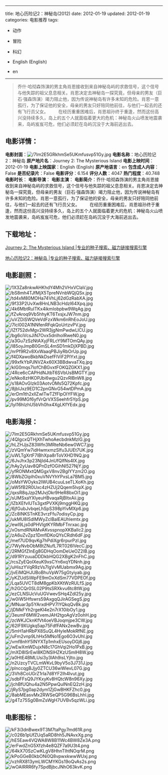 
---
title: 地心历险记2：神秘岛(2012)
date: 2012-01-19
updated: 2012-01-19
categories: 电影推荐
tags:
- 动作
- 冒险
- 科幻

- English (English)
- en
---


> 乔什·哈彻森饰演的男主角肖恩接收到来自神秘岛屿的求救信号，这个信号与他失踪的祖父息息相关。肖恩决定去神秘岛一探究竟，但母亲的男友（巨石·强森饰演）竭力阻止他，因为传说神秘岛有许多未知的危险。肖恩一意孤行，为了保证他的安全，母亲的男友只好陪同他前往，与他们一起去的还有飞行员父女。  　　在经历重重困难后，肖恩祖孙终于重逢，然而这份高兴没持续多久，岛上的五个人就面临着更大的危机：神秘岛火山喷发地震袭来，岛屿岌岌可危，他们必须赶在岛屿沉没于大海前逃出去。

## **电影详情**：

**电影封面**：<img src="https://image.tmdb.org/t/p/w200/7Im2E5GRkhmSe5UKmfusvp51Gy.jpg" alt="/7Im2E5GRkhmSe5UKmfusvp51Gy.jpg" title="/7Im2E5GRkhmSe5UKmfusvp51Gy.jpg">
**电影名称**：地心历险记2：神秘岛
**原产地片名**：Journey 2: The Mysterious Island
**电影上映时间**：2012-01-19
**电影上映国家**：English (English)
**原产地语言**：en
**包含成人内容**：False
**是否纪录片**：False
**电影评分**：6.154
**评分人数**：4047
**热门程度**：40.748
**电影时长**：
**电影导演**：
**电影主演**：
**电影简介**：乔什·哈彻森饰演的男主角肖恩接收到来自神秘岛屿的求救信号，这个信号与他失踪的祖父息息相关。肖恩决定去神秘岛一探究竟，但母亲的男友（巨石·强森饰演）竭力阻止他，因为传说神秘岛有许多未知的危险。肖恩一意孤行，为了保证他的安全，母亲的男友只好陪同他前往，与他们一起去的还有飞行员父女。  　　在经历重重困难后，肖恩祖孙终于重逢，然而这份高兴没持续多久，岛上的五个人就面临着更大的危机：神秘岛火山喷发地震袭来，岛屿岌岌可危，他们必须赶在岛屿沉没于大海前逃出去。

## **下载地址**：
[Journey 2: The Mysterious Island |专业的种子搜索、磁力链接搜索引擎](https://movie.amd794.com:2083/?search=Journey%202%3A%20The%20Mysterious%20Island&ordering=&mode=match_phrase&page_size=10&page=1)

[地心历险记2：神秘岛 |专业的种子搜索、磁力链接搜索引擎](https://movie.amd794.com:2083/?search=%E5%9C%B0%E5%BF%83%E5%8E%86%E9%99%A9%E8%AE%B02%EF%BC%9A%E7%A5%9E%E7%A7%98%E5%B2%9B&ordering=&mode=match_phrase&page_size=10&page=1)
 

## **电影剧照**：
<img src="https://image.tmdb.org/t/p/original/1X3Za8nkwAHKhdY4Mh2VHxVClaV.jpg" alt="/1X3Za8nkwAHKhdY4Mh2VHxVClaV.jpg" title="/1X3Za8nkwAHKhdY4Mh2VHxVClaV.jpg"><img src="https://image.tmdb.org/t/p/original/bS8mh4TJfMjX5TpreNVnbWQjQSx.jpg" alt="/bS8mh4TJfMjX5TpreNVnbWQjQSx.jpg" title="/bS8mh4TJfMjX5TpreNVnbWQjQSx.jpg"><img src="https://image.tmdb.org/t/p/original/td4xM80MOHa74VhLj62dGzRabXA.jpg" alt="/td4xM80MOHa74VhLj62dGzRabXA.jpg" title="/td4xM80MOHa74VhLj62dGzRabXA.jpg"><img src="https://image.tmdb.org/t/p/original/9f33P2UvXw8HnLNB3cHdzI64Xpq.jpg" alt="/9f33P2UvXw8HnLNB3cHdzI64Xpq.jpg" title="/9f33P2UvXw8HnLNB3cHdzI64Xpq.jpg"><img src="https://image.tmdb.org/t/p/original/4k6MbtRuITKx4ikmIobpbw9WqAg.jpg" alt="/4k6MbtRuITKx4ikmIobpbw9WqAg.jpg" title="/4k6MbtRuITKx4ikmIobpbw9WqAg.jpg"><img src="https://image.tmdb.org/t/p/original/fZvAroq9Vb5hhyKT6TxsjxJW7nm.jpg" alt="/fZvAroq9Vb5hhyKT6TxsjxJW7nm.jpg" title="/fZvAroq9Vb5hhyKT6TxsjxJW7nm.jpg"><img src="https://image.tmdb.org/t/p/original/uVZDiSWQVeVdFzxWkm6nRhEoJoU.jpg" alt="/uVZDiSWQVeVdFzxWkm6nRhEoJoU.jpg" title="/uVZDiSWQVeVdFzxWkm6nRhEoJoU.jpg"><img src="https://image.tmdb.org/t/p/original/7lcl002A1NNfenRFqkQoUrtzvPV.jpg" alt="/7lcl002A1NNfenRFqkQoUrtzvPV.jpg" title="/7lcl002A1NNfenRFqkQoUrtzvPV.jpg"><img src="https://image.tmdb.org/t/p/original/lZf752dvMgv2WR3jgNmPwdwLICU.jpg" alt="/lZf752dvMgv2WR3jgNmPwdwLICU.jpg" title="/lZf752dvMgv2WR3jgNmPwdwLICU.jpg"><img src="https://image.tmdb.org/t/p/original/bg6ciVcsJiN7Ovx5dnIholRweN0.jpg" alt="/bg6ciVcsJiN7Ovx5dnIholRweN0.jpg" title="/bg6ciVcsJiN7Ovx5dnIholRweN0.jpg"><img src="https://image.tmdb.org/t/p/original/a3Gu7zSzNtAXyjFRLcY9MTOmQAy.jpg" alt="/a3Gu7zSzNtAXyjFRLcY9MTOmQAy.jpg" title="/a3Gu7zSzNtAXyjFRLcY9MTOmQAy.jpg"><img src="https://image.tmdb.org/t/p/original/l85oyJmpB0GmSL4mSD1mkDjXPBD.jpg" alt="/l85oyJmpB0GmSL4mSD1mkDjXPBD.jpg" title="/l85oyJmpB0GmSL4mSD1mkDjXPBD.jpg"><img src="https://image.tmdb.org/t/p/original/nrPf9R2v8XxWaaqPBJiyRbOrUp.jpg" alt="/nrPf9R2v8XxWaaqPBJiyRbOrUp.jpg" title="/nrPf9R2v8XxWaaqPBJiyRbOrUp.jpg"><img src="https://image.tmdb.org/t/p/original/f4DXawoBkbNkDsefFlViF2PlYxt.jpg" alt="/f4DXawoBkbNkDsefFlViF2PlYxt.jpg" title="/f4DXawoBkbNkDsefFlViF2PlYxt.jpg"><img src="https://image.tmdb.org/t/p/original/99xfkYbPJNVZAx60X3BBdwvaTXq.jpg" alt="/99xfkYbPJNVZAx60X3BBdwvaTXq.jpg" title="/99xfkYbPJNVZAx60X3BBdwvaTXq.jpg"><img src="https://image.tmdb.org/t/p/original/kIG0mqs7lofChBGvxtFOKQZGKX1.jpg" alt="/kIG0mqs7lofChBGvxtFOKQZGKX1.jpg" title="/kIG0mqs7lofChBGvxtFOKQZGKX1.jpg"><img src="https://image.tmdb.org/t/p/original/4Rce6cCAPHdNJtbT6SVbUsBMGTY.jpg" alt="/4Rce6cCAPHdNJtbT6SVbUsBMGTY.jpg" title="/4Rce6cCAPHdNJtbT6SVbUsBMGTY.jpg"><img src="https://image.tmdb.org/t/p/original/eNko8zHKOPJbi6wgu2QzvRlBnW8.jpg" alt="/eNko8zHKOPJbi6wgu2QzvRlBnW8.jpg" title="/eNko8zHKOPJbi6wgu2QzvRlBnW8.jpg"><img src="https://image.tmdb.org/t/p/original/s18AOvGIzk03AotvOMs5Q72Kpfc.jpg" alt="/s18AOvGIzk03AotvOMs5Q72Kpfc.jpg" title="/s18AOvGIzk03AotvOMs5Q72Kpfc.jpg"><img src="https://image.tmdb.org/t/p/original/8jbIJxz9ED1C2pnGNvG54wtDPmA.jpg" alt="/8jbIJxz9ED1C2pnGNvG54wtDPmA.jpg" title="/8jbIJxz9ED1C2pnGNvG54wtDPmA.jpg"><img src="https://image.tmdb.org/t/p/original/erDm1th2xIlZwlTwTZfFlpOIYFW.jpg" alt="/erDm1th2xIlZwlTwTZfFlpOIYFW.jpg" title="/erDm1th2xIlZwlTwTZfFlpOIYFW.jpg"><img src="https://image.tmdb.org/t/p/original/pv99MGf6yfVrQrVX5Seehfr5YpS.jpg" alt="/pv99MGf6yfVrQrVX5Seehfr5YpS.jpg" title="/pv99MGf6yfVrQrVX5Seehfr5YpS.jpg"><img src="https://image.tmdb.org/t/p/original/lyI16hIzhU5bVh0hx4XgLKfYEdx.jpg" alt="/lyI16hIzhU5bVh0hx4XgLKfYEdx.jpg" title="/lyI16hIzhU5bVh0hx4XgLKfYEdx.jpg">

## **电影海报**：
<img src="https://image.tmdb.org/t/p/original/7Im2E5GRkhmSe5UKmfusvp51Gy.jpg" alt="/7Im2E5GRkhmSe5UKmfusvp51Gy.jpg" title="/7Im2E5GRkhmSe5UKmfusvp51Gy.jpg"><img src="https://image.tmdb.org/t/p/original/4QIgcxQTHjXhTwhoAecbdnkMzlG.jpg" alt="/4QIgcxQTHjXhTwhoAecbdnkMzlG.jpg" title="/4QIgcxQTHjXhTwhoAecbdnkMzlG.jpg"><img src="https://image.tmdb.org/t/p/original/hLZHJjsZ83Wfn3MRteNb6ew0WC7.jpg" alt="/hLZHJjsZ83Wfn3MRteNb6ew0WC7.jpg" title="/hLZHJjsZ83Wfn3MRteNb6ew0WC7.jpg"><img src="https://image.tmdb.org/t/p/original/zVQmYw7idHwmxmzSIfu3JUEt7UK.jpg" alt="/zVQmYw7idHwmxmzSIfu3JUEt7UK.jpg" title="/zVQmYw7idHwmxmzSIfu3JUEt7UK.jpg"><img src="https://image.tmdb.org/t/p/original/uWLTgXrtF7IBhXpa8rToVXHD1NQ.jpg" alt="/uWLTgXrtF7IBhXpa8rToVXHD1NQ.jpg" title="/uWLTgXrtF7IBhXpa8rToVXHD1NQ.jpg"><img src="https://image.tmdb.org/t/p/original/6JvJhx3p23NjId4JnUfQlfNs4IX.jpg" alt="/6JvJhx3p23NjId4JnUfQlfNs4IX.jpg" title="/6JvJhx3p23NjId4JnUfQlfNs4IX.jpg"><img src="https://image.tmdb.org/t/p/original/hAy2yUav8QPnDzfOGihNI527NjY.jpg" alt="/hAy2yUav8QPnDzfOGihNI527NjY.jpg" title="/hAy2yUav8QPnDzfOGihNI527NjY.jpg"><img src="https://image.tmdb.org/t/p/original/yfRONMxtQMGgxV8nv2BgIYYzm2O.jpg" alt="/yfRONMxtQMGgxV8nv2BgIYYzm2O.jpg" title="/yfRONMxtQMGgxV8nv2BgIYYzm2O.jpg"><img src="https://image.tmdb.org/t/p/original/8WbZOiplh0xuVNVYhYPxsLa7BM5.jpg" alt="/8WbZOiplh0xuVNVYhYPxsLa7BM5.jpg" title="/8WbZOiplh0xuVNVYhYPxsLa7BM5.jpg"><img src="https://image.tmdb.org/t/p/original/oMsYWOyks2lWUB4cuuLseTLXoKh.jpg" alt="/oMsYWOyks2lWUB4cuuLseTLXoKh.jpg" title="/oMsYWOyks2lWUB4cuuLseTLXoKh.jpg"><img src="https://image.tmdb.org/t/p/original/aW5fB2R0Uxc4zHZUj2Qqem5lvpX.jpg" alt="/aW5fB2R0Uxc4zHZUj2Qqem5lvpX.jpg" title="/aW5fB2R0Uxc4zHZUj2Qqem5lvpX.jpg"><img src="https://image.tmdb.org/t/p/original/qxsR8qJzp2MJvjOkr9HeR8bxOi1.jpg" alt="/qxsR8qJzp2MJvjOkr9HeR8bxOi1.jpg" title="/qxsR8qJzp2MJvjOkr9HeR8bxOi1.jpg"><img src="https://image.tmdb.org/t/p/original/sUMSxaYXlyeuHBvaqaRjBItxAii.jpg" alt="/sUMSxaYXlyeuHBvaqaRjBItxAii.jpg" title="/sUMSxaYXlyeuHBvaqaRjBItxAii.jpg"><img src="https://image.tmdb.org/t/p/original/lZbXEfvlUTs3gxtPVXKj9mggHKQ.jpg" alt="/lZbXEfvlUTs3gxtPVXKj9mggHKQ.jpg" title="/lZbXEfvlUTs3gxtPVXKj9mggHKQ.jpg"><img src="https://image.tmdb.org/t/p/original/6jfGubJvbqeLhSpS398pYivMXp6.jpg" alt="/6jfGubJvbqeLhSpS398pYivMXp6.jpg" title="/6jfGubJvbqeLhSpS398pYivMXp6.jpg"><img src="https://image.tmdb.org/t/p/original/Zc8lNKSTnKE3vrzFfu7odisyCp.jpg" alt="/Zc8lNKSTnKE3vrzFfu7odisyCp.jpg" title="/Zc8lNKSTnKE3vrzFfu7odisyCp.jpg"><img src="https://image.tmdb.org/t/p/original/ukMU8ISdlMWyZclBalEAUhlemtx.jpg" alt="/ukMU8ISdlMWyZclBalEAUhlemtx.jpg" title="/ukMU8ISdlMWyZclBalEAUhlemtx.jpg"><img src="https://image.tmdb.org/t/p/original/ewI9Ljs0dPHVlgtKYRMbFTnrxac.jpg" alt="/ewI9Ljs0dPHVlgtKYRMbFTnrxac.jpg" title="/ewI9Ljs0dPHVlgtKYRMbFTnrxac.jpg"><img src="https://image.tmdb.org/t/p/original/xOsmdRNAMvAKvsspnopXKBaIlc2.jpg" alt="/xOsmdRNAMvAKvsspnopXKBaIlc2.jpg" title="/xOsmdRNAMvAKvsspnopXKBaIlc2.jpg"><img src="https://image.tmdb.org/t/p/original/zA6uZvZpz1DmflDKoQYsCRdh6dF.jpg" alt="/zA6uZvZpz1DmflDKoQYsCRdh6dF.jpg" title="/zA6uZvZpz1DmflDKoQYsCRdh6dF.jpg"><img src="https://image.tmdb.org/t/p/original/mef7UD9qvKg7hPdiXgr6rpurPzI.jpg" alt="/mef7UD9qvKg7hPdiXgr6rpurPzI.jpg" title="/mef7UD9qvKg7hPdiXgr6rpurPzI.jpg"><img src="https://image.tmdb.org/t/p/original/7WyNvbObM8tZNufL7RT026lVecC.jpg" alt="/7WyNvbObM8tZNufL7RT026lVecC.jpg" title="/7WyNvbObM8tZNufL7RT026lVecC.jpg"><img src="https://image.tmdb.org/t/p/original/2RMGfZInEg8GDHqOomDeUeOZ2IB.jpg" alt="/2RMGfZInEg8GDHqOomDeUeOZ2IB.jpg" title="/2RMGfZInEg8GDHqOomDeUeOZ2IB.jpg"><img src="https://image.tmdb.org/t/p/original/d91RYzuuaDDDkbHQG2XBgK2nFhC.jpg" alt="/d91RYzuuaDDDkbHQG2XBgK2nFhC.jpg" title="/d91RYzuuaDDDkbHQG2XBgK2nFhC.jpg"><img src="https://image.tmdb.org/t/p/original/rcsZyEQoIXeuK9xsCYn6xqYDNnh.jpg" alt="/rcsZyEQoIXeuK9xsCYn6xqYDNnh.jpg" title="/rcsZyEQoIXeuK9xsCYn6xqYDNnh.jpg"><img src="https://image.tmdb.org/t/p/original/uHiszYVqR9zVs7IgVvMUabmx9Ag.jpg" alt="/uHiszYVqR9zVs7IgVvMUabmx9Ag.jpg" title="/uHiszYVqR9zVs7IgVvMUabmx9Ag.jpg"><img src="https://image.tmdb.org/t/p/original/jvEiMQHJUBoBhuVpW75gGtyiyab.jpg" alt="/jvEiMQHJUBoBhuVpW75gGtyiyab.jpg" title="/jvEiMQHJUBoBhuVpW75gGtyiyab.jpg"><img src="https://image.tmdb.org/t/p/original/yKZUdSiWpFE9mOxXdSm77VDPEOf.jpg" alt="/yKZUdSiWpFE9mOxXdSm77VDPEOf.jpg" title="/yKZUdSiWpFE9mOxXdSm77VDPEOf.jpg"><img src="https://image.tmdb.org/t/p/original/Lqa5UVCT8dM8gpKbXKtWzRULfS.jpg" alt="/Lqa5UVCT8dM8gpKbXKtWzRULfS.jpg" title="/Lqa5UVCT8dM8gpKbXKtWzRULfS.jpg"><img src="https://image.tmdb.org/t/p/original/h2GCQr0SL02P9tsSRXkvu6tc8tW.jpg" alt="/h2GCQr0SL02P9tsSRXkvu6tc8tW.jpg" title="/h2GCQr0SL02P9tsSRXkvu6tc8tW.jpg"><img src="https://image.tmdb.org/t/p/original/ezCLNSlJcVuUGVwevSHq4ZdI25y.jpg" alt="/ezCLNSlJcVuUGVwevSHq4ZdI25y.jpg" title="/ezCLNSlJcVuUGVwevSHq4ZdI25y.jpg"><img src="https://image.tmdb.org/t/p/original/w0iW5Hfswrs59AxgqQJirAGSegS.jpg" alt="/w0iW5Hfswrs59AxgqQJirAGSegS.jpg" title="/w0iW5Hfswrs59AxgqQJirAGSegS.jpg"><img src="https://image.tmdb.org/t/p/original/MNuar3p5YArxdHPV7lYQkqQvBk.jpg" alt="/MNuar3p5YArxdHPV7lYQkqQvBk.jpg" title="/MNuar3p5YArxdHPV7lYQkqQvBk.jpg"><img src="https://image.tmdb.org/t/p/original/jDMkFYh2rgeKl4e2n7rX10ibOy1.jpg" alt="/jDMkFYh2rgeKl4e2n7rX10ibOy1.jpg" title="/jDMkFYh2rgeKl4e2n7rX10ibOy1.jpg"><img src="https://image.tmdb.org/t/p/original/3eumF6MW2vemJAH2tgoAgVz0ohH.jpg" alt="/3eumF6MW2vemJAH2tgoAgVz0ohH.jpg" title="/3eumF6MW2vemJAH2tgoAgVz0ohH.jpg"><img src="https://image.tmdb.org/t/p/original/zcWKJCknKfVt4oeVBJoqmjpe3CW.jpg" alt="/zcWKJCknKfVt4oeVBJoqmjpe3CW.jpg" title="/zcWKJCknKfVt4oeVBJoqmjpe3CW.jpg"><img src="https://image.tmdb.org/t/p/original/62lF9XUgkq5ap75FdfFANx2ewBv.jpg" alt="/62lF9XUgkq5ap75FdfFANx2ewBv.jpg" title="/62lF9XUgkq5ap75FdfFANx2ewBv.jpg"><img src="https://image.tmdb.org/t/p/original/5mH1aHRbPX8SuQL4HyIeMokRfNE.jpg" alt="/5mH1aHRbPX8SuQL4HyIeMokRfNE.jpg" title="/5mH1aHRbPX8SuQL4HyIeMokRfNE.jpg"><img src="https://image.tmdb.org/t/p/original/uFm2vnp9LhHx5MNo1Ego6O3vUhl.jpg" alt="/uFm2vnp9LhHx5MNo1Ego6O3vUhl.jpg" title="/uFm2vnp9LhHx5MNo1Ego6O3vUhl.jpg"><img src="https://image.tmdb.org/t/p/original/vmf8nhY5INYXTp1mhxEUsoyDGj6.jpg" alt="/vmf8nhY5INYXTp1mhxEUsoyDGj6.jpg" title="/vmf8nhY5INYXTp1mhxEUsoyDGj6.jpg"><img src="https://image.tmdb.org/t/p/original/wEwXmWDujxN8c17GhVqi2Ho1PxB.jpg" alt="/wEwXmWDujxN8c17GhVqi2Ho1PxB.jpg" title="/wEwXmWDujxN8c17GhVqi2Ho1PxB.jpg"><img src="https://image.tmdb.org/t/p/original/mXD8ISrEwI8KDNSIHZKzUSmlH8W.jpg" alt="/mXD8ISrEwI8KDNSIHZKzUSmlH8W.jpg" title="/mXD8ISrEwI8KDNSIHZKzUSmlH8W.jpg"><img src="https://image.tmdb.org/t/p/original/a0HtE4BMLUsi3y3lAh9isLYjlto.jpg" alt="/a0HtE4BMLUsi3y3lAh9isLYjlto.jpg" title="/a0HtE4BMLUsi3y3lAh9isLYjlto.jpg"><img src="https://image.tmdb.org/t/p/original/n2UzcyTVCLmWKvL9byV5o3J731J.jpg" alt="/n2UzcyTVCLmWKvL9byV5o3J731J.jpg" title="/n2UzcyTVCLmWKvL9byV5o3J731J.jpg"><img src="https://image.tmdb.org/t/p/original/plnccqgBJjy0ZTCU36wWlevL07G.jpg" alt="/plnccqgBJjy0ZTCU36wWlevL07G.jpg" title="/plnccqgBJjy0ZTCU36wWlevL07G.jpg"><img src="https://image.tmdb.org/t/p/original/3Vh8CoUGrZ1rIa7d8YF2Ih4Ivut.jpg" alt="/3Vh8CoUGrZ1rIa7d8YF2Ih4Ivut.jpg" title="/3Vh8CoUGrZ1rIa7d8YF2Ih4Ivut.jpg"><img src="https://image.tmdb.org/t/p/original/sdbFFsQ9JYKxyKv8HQtcW8n96Xy.jpg" alt="/sdbFFsQ9JYKxyKv8HQtcW8n96Xy.jpg" title="/sdbFFsQ9JYKxyKv8HQtcW8n96Xy.jpg"><img src="https://image.tmdb.org/t/p/original/jchBfUQhu4a2N5PpwQuINnEQ2zH.jpg" alt="/jchBfUQhu4a2N5PpwQuINnEQ2zH.jpg" title="/jchBfUQhu4a2N5PpwQuINnEQ2zH.jpg"><img src="https://image.tmdb.org/t/p/original/jRyS7pg0ap2dym1ZjGwBHKFZhc0.jpg" alt="/jRyS7pg0ap2dym1ZjGwBHKFZhc0.jpg" title="/jRyS7pg0ap2dym1ZjGwBHKFZhc0.jpg"><img src="https://image.tmdb.org/t/p/original/8abMEasvMx2RWSeQP5G96BsLhhl.jpg" alt="/8abMEasvMx2RWSeQP5G96BsLhhl.jpg" title="/8abMEasvMx2RWSeQP5G96BsLhhl.jpg"><img src="https://image.tmdb.org/t/p/original/g4Tz75Sg0BmZsWgH7UVBv5qzWLi.jpg" alt="/g4Tz75Sg0BmZsWgH7UVBv5qzWLi.jpg" title="/g4Tz75Sg0BmZsWgH7UVBv5qzWLi.jpg">

## **电影图标**：
<img src="https://image.tmdb.org/t/p/original/kF3i3dnBwex9T3M7taPgy7md61R.png" alt="/kF3i3dnBwex9T3M7taPgy7md61R.png" title="/kF3i3dnBwex9T3M7taPgy7md61R.png"><img src="https://image.tmdb.org/t/p/original/c026b1pUfZUq5aRD8hh5JNAvxXg.png" alt="/c026b1pUfZUq5aRD8hh5JNAvxXg.png" title="/c026b1pUfZUq5aRD8hh5JNAvxXg.png"><img src="https://image.tmdb.org/t/p/original/hE5Eaw4VQWA8W8B11Wc4BW8Ze3A.png" alt="/hE5Eaw4VQWA8W8B11Wc4BW8Ze3A.png" title="/hE5Eaw4VQWA8W8B11Wc4BW8Ze3A.png"><img src="https://image.tmdb.org/t/p/original/erFwdZnG5Xfzh4e8QZF7a9U3t4.png" alt="/erFwdZnG5Xfzh4e8QZF7a9U3t4.png" title="/erFwdZnG5Xfzh4e8QZF7a9U3t4.png"><img src="https://image.tmdb.org/t/p/original/64kX70SzCwKLgV8HhnTIhtNOqrM.png" alt="/64kX70SzCwKLgV8HhnTIhtNOqrM.png" title="/64kX70SzCwKLgV8HhnTIhtNOqrM.png"><img src="https://image.tmdb.org/t/p/original/kPoGGeB0kbONi0Q8vpwxkwwWUxj.png" alt="/kPoGGeB0kbONi0Q8vpwxkwwWUxj.png" title="/kPoGGeB0kbONi0Q8vpwxkwwWUxj.png"><img src="https://image.tmdb.org/t/p/original/vzhRX813ymLWCMYKGs19oQvAs2s.png" alt="/vzhRX813ymLWCMYKGs19oQvAs2s.png" title="/vzhRX813ymLWCMYKGs19oQvAs2s.png"><img src="https://image.tmdb.org/t/p/original/wOAIRRR6fy7SpdBjbcJNhO63kvK.png" alt="/wOAIRRR6fy7SpdBjbcJNhO63kvK.png" title="/wOAIRRR6fy7SpdBjbcJNhO63kvK.png">
